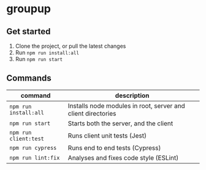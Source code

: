# groupup


## Get started

1. Clone the project, or pull the latest changes
2. Run `npm run install:all`
3. Run `npm run start`


## Commands

command | description
--- | ---
`npm run install:all` | Installs node modules in root, server and client directories
`npm run start` | Starts both the server, and the client
`npm run client:test` | Runs client unit tests (Jest)
`npm run cypress` | Runs end to end tests (Cypress)
`npm run lint:fix` | Analyses and fixes code style (ESLint)
